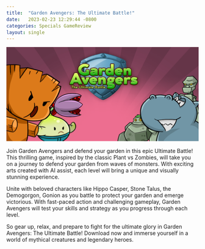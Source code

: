 ```yaml
---
title:  "Garden Avengers: The Ultimate Battle!"
date:   2023-02-23 12:29:44 -0800
categories: Specials GameReview
layout: single
---
```


![Garden Avengers](/assets/images/gardenavengers.png)

Join Garden Avengers and defend your garden in this epic Ultimate Battle! This thrilling game, inspired by the classic Plant vs Zombies, will take you on a journey to defend your garden from waves of monsters. With exciting arts created with AI assist, each level will bring a unique and visually stunning experience.

Unite with beloved characters like Hippo Casper, Stone Talus, the Demogorgon, Gonion as you battle to protect your garden and emerge victorious. With fast-paced action and challenging gameplay, Garden Avengers will test your skills and strategy as you progress through each level.

So gear up, relax, and prepare to fight for the ultimate glory in Garden Avengers: The Ultimate Battle! Download now and immerse yourself in a world of mythical creatures and legendary heroes.




